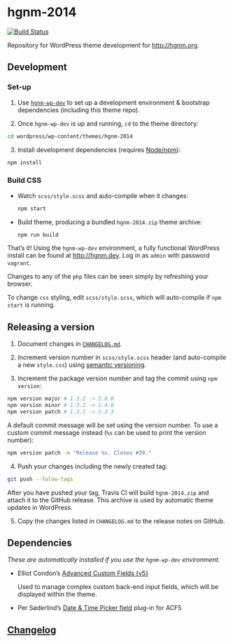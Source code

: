 # hgnm-2014

[![Build Status](https://travis-ci.org/HGNM/hgnm-2014.svg?branch=master)](https://travis-ci.org/HGNM/hgnm-2014)

Repository for WordPress theme development for <http://hgnm.org>.

## Development

### Set-up

1. Use [`hgnm-wp-dev`](https://github.com/HGNM/hgnm-wp-dev) to set up a development environment & bootstrap dependencies (including this theme repo).

2. Once `hgnm-wp-dev` is up and running, `cd` to the theme directory:
  ```sh
  cd wordpress/wp-content/themes/hgnm-2014
  ```

3. Install development dependencies (requires [Node/npm](https://nodejs.org/)):
  ```sh
  npm install
  ```

### Build CSS
- Watch `scss/style.scss` and auto-compile when it changes:

  ```sh
  npm start
  ```

- Build theme, producing a bundled `hgnm-2014.zip` theme archive:

    ```sh
    npm run build
    ```

That’s it! Using the `hgnm-wp-dev` environment, a fully functional WordPress install can be found at <http://hgnm.dev>. Log in as `admin` with password `vagrant`.

Changes to any of the `php` files can be seen simply by refreshing your browser.

To change `css` styling, edit `scss/style.scss`, which will auto-compile if `npm start` is running.

## Releasing a version

1. Document changes in [`CHANGELOG.md`](CHANGELOG.md).

2. Increment version number in `scss/style.scss` header (and auto-compile a new `style.css`) using [semantic versioning](http://semver.org/).

3. Increment the package version number and tag the commit using `npm version`:
  ```sh
  npm version major # 1.3.2 -> 2.0.0
  npm version minor # 1.3.2 -> 1.4.0
  npm version patch # 1.3.2 -> 1.3.3
  ```
  A default commit message will be set using the version number. To use a custom commit message instead (`%s` can be used to print the version number):
  ```sh
  npm version patch -m "Release %s. Closes #39."
  ```

4. Push your changes including the newly created tag:
  ```sh
  git push --folow-tags
  ```

  After you have pushed your tag, Travis CI will build `hgnm-2014.zip` and attach it to the GitHub release. This archive is used by automatic theme updates in WordPress.

5. Copy the changes listed in `CHANGELOG.md` to the release notes on GitHub.

## Dependencies

_These are automatically installed if you use the `hgnm-wp-dev` environment._

- Elliot Condon’s [Advanced Custom Fields {v5}](https://www.advancedcustomfields.com/pro/)

  Used to manage complex custom back-end input fields, which will be displayed within the theme.

- Per Søderlind’s [Date & Time Picker field](https://github.com/soderlind/acf-field-date-time-picker) plug-in for ACF5

## [Changelog](CHANGELOG.md)
